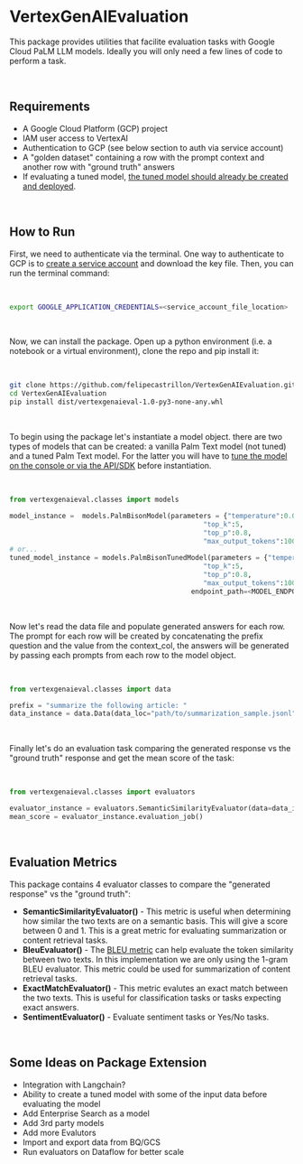 # VertexGenAIEvaluation

This package provides utilities that facilite evaluation tasks with Google Cloud PaLM LLM models. Ideally you will only need a few lines of code to perform a task.

&nbsp;&nbsp;
## Requirements ##

* A Google Cloud Platform (GCP) project
* IAM user access to VertexAI
* Authentication to GCP (see below section to auth via service account)
* A "golden dataset" containing a row with the prompt context and another row with "ground truth" answers
* If evaluating a tuned model, [the tuned model should already be created and deployed](https://cloud.google.com/vertex-ai/docs/generative-ai/models/tune-models). 

&nbsp;&nbsp;
## How to Run ##

First, we need to authenticate via the terminal. One way to authenticate to GCP is to [create a service account](https://cloud.google.com/iam/docs/keys-create-delete) and download the key file. Then, you can run the terminal command:

&nbsp;
```bash
export GOOGLE_APPLICATION_CREDENTIALS=<service_account_file_location>
```
&nbsp;

Now, we can install the package. Open up a python environment (i.e. a notebook or a virtual environment), clone the repo and pip install it:

&nbsp;
``` bash
git clone https://github.com/felipecastrillon/VertexGenAIEvaluation.git
cd VertexGenAIEvaluation
pip install dist/vertexgenaieval-1.0-py3-none-any.whl
```
&nbsp;

To begin using the package let's instantiate a model object. there are two types of models that can be created: a vanilla Palm Text model (not tuned) and a tuned Palm Text model. For the latter you will have to [tune the model on the console or via the API/SDK](https://cloud.google.com/vertex-ai/docs/generative-ai/models/tune-models) before instantiation. 

&nbsp; 
```python
from vertexgenaieval.classes import models

model_instance =  models.PalmBisonModel(parameters = {"temperature":0.0,
                                                "top_k":5,
                                                "top_p":0.8,
                                                "max_output_tokens":1000}  )
# or...
tuned_model_instance = models.PalmBisonTunedModel(parameters = {"temperature":0.0,
                                                "top_k":5,
                                                "top_p":0.8,
                                                "max_output_tokens":1000},
                                             endpoint_path=<MODEL_ENDPOINT>  )
```
&nbsp;

Now let's read the data file and populate generated answers for each row. The prompt for each row will be created by concatenating the prefix question and the value from the context_col, the answers will be generated by passing each prompts from each row to the model object. 

&nbsp;
```python
from vertexgenaieval.classes import data

prefix = "summarize the following article: "
data_instance = data.Data(data_loc="path/to/summarization_sample.jsonl", prefix_question=prefix, context_col="article", ground_truth_col="summary", llm_model=model_instance)

```
&nbsp;

Finally let's do an evaluation task comparing the generated response vs the "ground truth" response and get the mean score of the task:

&nbsp;
```python
from vertexgenaieval.classes import evaluators

evaluator_instance = evaluators.SemanticSimilarityEvaluator(data=data_instance)
mean_score = evaluator_instance.evaluation_job()

```
&nbsp;&nbsp;
## Evaluation Metrics ##


This package contains 4 evaluator classes to compare the "generated response" vs the "ground truth":

- **SemanticSimilarityEvaluator()** - This metric is useful when determining how similar the two texts are on a semantic basis. This will give a score between 0 and 1. This is a great metric for  evaluating summarization or content retrieval tasks.
- **BleuEvaluator()** - The [BLEU metric](https://en.wikipedia.org/wiki/BLEU) can help evaluate the token similarity between two texts. In this implementation we are only using the 1-gram BLEU evaluator. This metric could be used for summarization of content retrieval tasks. 
- **ExactMatchEvaluator()** - This metric evalutes an exact match between the two texts. This is useful for classification tasks or tasks expecting exact answers. 
- **SentimentEvaluator()** - Evaluate sentiment tasks or Yes/No tasks. 

&nbsp; &nbsp;
## Some Ideas on Package Extension ##


- Integration with Langchain?
- Ability to create a tuned model with some of the input data before evaluating the model
- Add Enterprise Search as a model
- Add 3rd party models
- Add more Evalutors
- Import and export data from BQ/GCS
- Run evaluators on Dataflow for better scale
